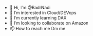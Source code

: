 - 👋 Hi, I’m @BadrNadi
- 👀 I’m interested in Cloud/DEVops
- 🌱 I’m currently learning DAX
- 💞️ I’m looking to collaborate on Amazon
- 📫 How to reach me Dm me
